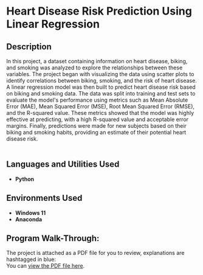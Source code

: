 <h1>Heart Disease Risk Prediction Using Linear Regression</h1>

<h2>Description</h2>

In this project, a dataset containing information on heart disease, biking, and smoking was analyzed to explore the relationships between these variables. The project began with visualizing the data using scatter plots to identify correlations between biking, smoking, and the risk of heart disease. A linear regression model was then built to predict heart disease risk based on biking and smoking data. The data was split into training and test sets to evaluate the model's performance using metrics such as Mean Absolute Error (MAE), Mean Squared Error (MSE), Root Mean Squared Error (RMSE), and the R-squared value. These metrics showed that the model was highly effective at predicting, with a high R-squared value and acceptable error margins. Finally, predictions were made for new subjects based on their biking and smoking habits, providing an estimate of their potential heart disease risk.
<br />
<br />

<h2>Languages and Utilities Used</h2>

- <b>Python</b>

<h2>Environments Used </h2>

- <b>Windows 11</b>
- <b>Anaconda</b>

<h2>Program Walk-Through:</h2>

The project is attached as a PDF file for you to review, explanations are hashtagged in blue: <br/>
You can [view the PDF file here](Prediction%20with%20Linear%20Regression.pdf).
<br />
